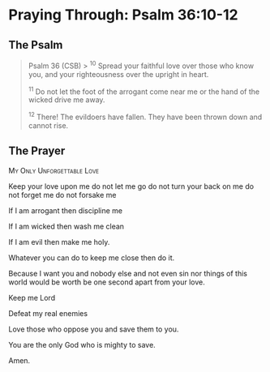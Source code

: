 # Praying Through: Psalm 36:10-12

## The Psalm

>Psalm 36 (CSB)  >
><sup>10</sup> Spread your faithful love over those who know you, and your righteousness over the upright in heart. 
>
><sup>11</sup> Do not let the foot of the arrogant come near me or the hand of the wicked drive me away. 
>
><sup>12</sup> There! The evildoers have fallen. They have been thrown down and cannot rise.

## The Prayer

<div style="font-variant: small-caps;">
My Only Unforgettable Love
</div>


Keep your love upon me
  do not let me go
  do not turn your back on me
  do not forget me
  do not forsake me

If I am arrogant
  then discipline me

If I am wicked
  then wash me clean

If I am evil
  then make me holy.

Whatever you can do
  to keep me close
  then do it.

Because I want you
  and nobody else
  and not even sin
  nor things of this world
  would be worth
  be one second apart
  from your love.

Keep me Lord

Defeat my real enemies

Love those who oppose you
  and save them to you.

You are the only God
  who is mighty to save.

Amen.
